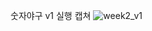 숫자야구 v1 실행 캡쳐
![week2_v1](https://github.com/Gyujion/week2-cpp/assets/145888221/6ebea9f2-950d-46ae-97a6-2707dcb5b348)
